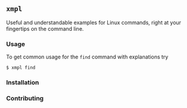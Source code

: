 
## `xmpl`

Useful and understandable examples for Linux commands, right
at your fingertips on the command line.

### Usage

To get common usage for the `find` command with explanations try

```
$ xmpl find
```

### Installation

### Contributing
